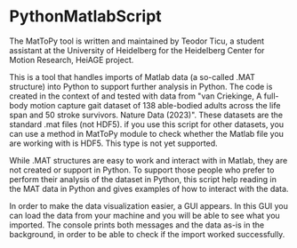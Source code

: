 # PythonMatlabScript

The MatToPy tool is written and maintained by Teodor Ticu, a student assistant at the University of Heidelberg for the Heidelberg Center for Motion Research, HeiAGE project.

This is a tool that handles imports of Matlab data (a so-called .MAT structure) into Python to support further analysis in Python. 
The code is created in the context of and tested with data from "van Criekinge, A full-body motion capture gait dataset of 138 able-bodied adults across the life span and 50 stroke survivors. Nature Data (2023)". These datasets are the standard .mat files (not HDF5). if you use this script for other datasets, you can use a method in MatToPy module to check whether the Matlab file you are working with is HDF5. This type is not yet supported.

While .MAT structures are easy to work and interact with in Matlab, they are not created or support in Python. To support those people who prefer to perform their analysis of the dataset in Python, this script help reading in the MAT data in Python and gives examples of how to interact with the data. 

In order to make the data visualization easier, a GUI appears. In this GUI you can load the data from your machine and you will be able to see what you imported. The console prints both messages and the data as-is in the background, in order to be able to check if the import worked successfully.
